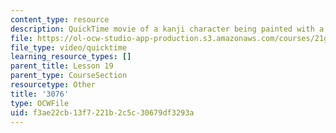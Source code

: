```yaml
---
content_type: resource
description: QuickTime movie of a kanji character being painted with a brush.
file: https://ol-ocw-studio-app-production.s3.amazonaws.com/courses/21g-504-japanese-iv-spring-2009/f3ae22cb13f7221b2c5c30679df3293a_3076.mov
file_type: video/quicktime
learning_resource_types: []
parent_title: Lesson 19
parent_type: CourseSection
resourcetype: Other
title: '3076'
type: OCWFile
uid: f3ae22cb-13f7-221b-2c5c-30679df3293a
---
```

